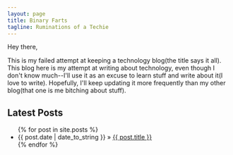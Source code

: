 ```yaml
---
layout: page
title: Binary Farts
tagline: Ruminations of a Techie
---
```


Hey there,

This is my failed attempt at keeping a technology blog(the title says it all). This blog here is my attempt at writing about technology, even though I don't know much--I'll use it as an excuse to learn stuff and write about it(I love to write). Hopefully, I'll keep updating it more frequently than my other blog(that one is me bitching about stuff).
## Latest Posts

<ul class="posts">
  {% for post in site.posts %}
    <li><span>{{ post.date | date_to_string }}</span> &raquo; <a href="{{ BASE_PATH }}{{ post.url }}">{{ post.title }}</a></li>
  {% endfor %}
</ul>